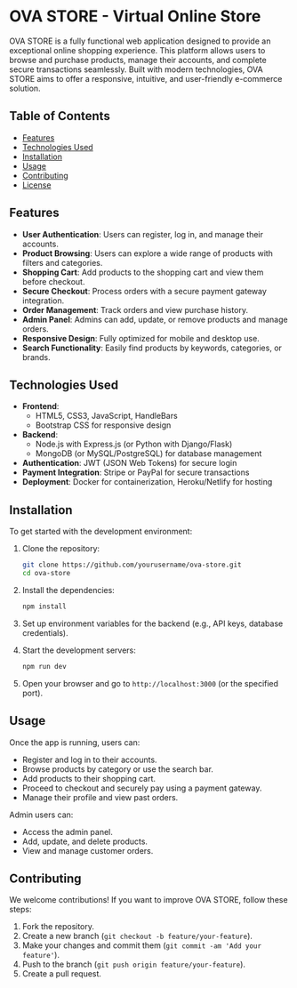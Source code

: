 # OVA STORE - Virtual Online Store

OVA STORE is a fully functional web application designed to provide an exceptional online shopping experience. This platform allows users to browse and purchase products, manage their accounts, and complete secure transactions seamlessly. Built with modern technologies, OVA STORE aims to offer a responsive, intuitive, and user-friendly e-commerce solution.

## Table of Contents
- [Features](#features)
- [Technologies Used](#technologies-used)
- [Installation](#installation)
- [Usage](#usage)
- [Contributing](#contributing)
- [License](#license)

## Features
- **User Authentication**: Users can register, log in, and manage their accounts.
- **Product Browsing**: Users can explore a wide range of products with filters and categories.
- **Shopping Cart**: Add products to the shopping cart and view them before checkout.
- **Secure Checkout**: Process orders with a secure payment gateway integration.
- **Order Management**: Track orders and view purchase history.
- **Admin Panel**: Admins can add, update, or remove products and manage orders.
- **Responsive Design**: Fully optimized for mobile and desktop use.
- **Search Functionality**: Easily find products by keywords, categories, or brands.

## Technologies Used
- **Frontend**:  
  - HTML5, CSS3, JavaScript, HandleBars
  - Bootstrap CSS for responsive design
- **Backend**:  
  - Node.js with Express.js (or Python with Django/Flask)
  - MongoDB (or MySQL/PostgreSQL) for database management
- **Authentication**: JWT (JSON Web Tokens) for secure login
- **Payment Integration**: Stripe or PayPal for secure transactions
- **Deployment**: Docker for containerization, Heroku/Netlify for hosting

## Installation

To get started with the development environment:

1. Clone the repository:
    ```bash
    git clone https://github.com/yourusername/ova-store.git
    cd ova-store
    ```

2. Install the dependencies:
      ```bash
      npm install
      ```

3. Set up environment variables for the backend (e.g., API keys, database credentials).

4. Start the development servers:
      ```bash
      npm run dev
      ```

5. Open your browser and go to `http://localhost:3000` (or the specified port).

## Usage

Once the app is running, users can:
- Register and log in to their accounts.
- Browse products by category or use the search bar.
- Add products to their shopping cart.
- Proceed to checkout and securely pay using a payment gateway.
- Manage their profile and view past orders.

Admin users can:
- Access the admin panel.
- Add, update, and delete products.
- View and manage customer orders.

## Contributing

We welcome contributions! If you want to improve OVA STORE, follow these steps:

1. Fork the repository.
2. Create a new branch (`git checkout -b feature/your-feature`).
3. Make your changes and commit them (`git commit -am 'Add your feature'`).
4. Push to the branch (`git push origin feature/your-feature`).
5. Create a pull request.
